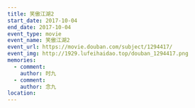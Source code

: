```yaml
---
title: 笑傲江湖2
start_date: 2017-10-04
end_date: 2017-10-04
event_type: movie
event_name: 笑傲江湖2
event_url: https://movie.douban.com/subject/1294417/
event_img: http://1929.lufeihaidao.top/douban_1294417.png
memories:
  - comment: 
    author: 时九
  - comment: 
    author: 念九
location: 
---
```

